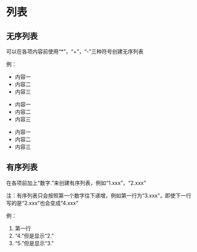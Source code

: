 # 列表
## 无序列表
可以在各项内容前使用“*”，“+”，“-”三种符号创建无序列表

例：

* 内容一
* 内容二
* 内容三
+ 内容一
+ 内容二
+ 内容三
- 内容一
- 内容二
- 内容三

## 有序列表
在各项前加上“数字.”来创建有序列表，例如“1.xxx”，“2.xxx”

注：有序列表只会按照第一个数字往下递增，例如第一行为“3.xxx”，即使下一行写的是“2.xxx”也会变成“4.xxx”

例：
1. 第一行
4. “4.”但是显示“2.”
5. “5.”但是显示“3.” 
